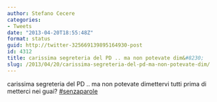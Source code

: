 ```yaml
---
author: Stefano Cecere
categories:
- Tweets
date: "2013-04-20T18:55:48Z"
format: status
guid: http://twitter-325669139895164930-post
id: 4312
title: carissima segreteria del PD .. ma non potevate dim&#8230;
slug: /2013/04/20/carissima-segreteria-del-pd-ma-non-potevate-dim/
---
```


carissima segreteria del PD .. ma non potevate dimettervi tutti prima di metterci nei guai? [#senzaparole](http://twitter.com/search?q=%23senzaparole)